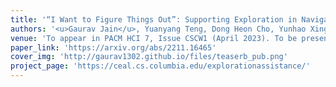 ```yaml
---
title: '“I Want to Figure Things Out”: Supporting Exploration in Navigation for People with Visual Impairments'
authors: '<u>Gaurav Jain</u>, Yuanyang Teng, Dong Heon Cho, Yunhao Xing, Maryam Aziz, Brian A. Smith'
venue: 'To appear in PACM HCI 7, Issue CSCW1 (April 2023). To be presented at ACM CSCW 2023.'
paper_link: 'https://arxiv.org/abs/2211.16465'
cover_img: 'http://gaurav1302.github.io/files/teaserb_pub.png'
project_page: 'https://ceal.cs.columbia.edu/explorationassistance/'
---
```


